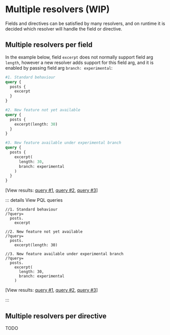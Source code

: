 # Multiple resolvers (WIP)

Fields and directives can be satisfied by many resolvers, and on runtime it is decided which resolver will handle the field or directive.

## Multiple resolvers per field

In the example below, field `excerpt` does not normally support field arg `length`, however a new resolver adds support for this field arg, and it is enabled by passing field arg `branch: experimental`:

```graphql
#1. Standard behaviour
query {
  posts {
    excerpt
  }
}

#2. New feature not yet available
query {
  posts {
    excerpt(length: 30)
  }
}

#3. New feature available under experimental branch
query {
  posts {
    excerpt(
      length: 30,
      branch: experimental
    )
  }
}
```

[View results: <a href="https://newapi.getpop.org/graphiql/?query=%231.%20Standard%20behaviour%0Aquery%20%7B%0A%20%20posts%20%7B%0A%20%20%20%20excerpt%0A%20%20%7D%0A%7D">query #1</a>, <a href="https://newapi.getpop.org/graphiql/?query=query%20%7B%0A%20%20posts%20%7B%0A%20%20%20%20excerpt(length%3A%2030)%0A%20%20%7D%0A%7D">query #2</a>, <a href="https://newapi.getpop.org/graphiql/?query=%233.%20New%20feature%20available%20under%20experimental%20branch%0Aquery%20%7B%0A%20%20posts%20%7B%0A%20%20%20%20excerpt(%0A%20%20%20%20%20%20length%3A%2030%2C%0A%20%20%20%20%20%20branch%3A%20experimental%0A%20%20%20%20)%0A%20%20%7D%0A%7D">query #3</a>]

::: details View PQL queries

```less
//1. Standard behaviour
/?query=
  posts.
    excerpt

//2. New feature not yet available
/?query=
  posts.
    excerpt(length: 30)

//3. New feature available under experimental branch
/?query=
  posts.
    excerpt(
      length: 30,
      branch: experimental
    )
```

[View results: <a href="https://newapi.getpop.org/api/graphql/?query=posts.excerpt">query #1</a>, <a href="https://newapi.getpop.org/api/graphql/?query=posts.excerpt(length:30)">query #2</a>, <a href="https://newapi.getpop.org/api/graphql/?query=posts.excerpt(length:30,branch:experimental)">query #3</a>]

:::

## Multiple resolvers per directive

TODO
